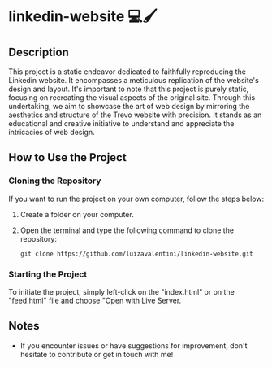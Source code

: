 # linkedin-website 💻🖌️

## Description
This project is a static endeavor dedicated to faithfully reproducing the Linkedin website. It encompasses a meticulous replication of the website's design and layout. It's important to note that this project is purely static, focusing on recreating the visual aspects of the original site. Through this undertaking, we aim to showcase the art of web design by mirroring the aesthetics and structure of the Trevo website with precision. It stands as an educational and creative initiative to understand and appreciate the intricacies of web design.


## How to Use the Project

### Cloning the Repository
If you want to run the project on your own computer, follow the steps below:

1. Create a folder on your computer.
2. Open the terminal and type the following command to clone the repository:

    ```
   git clone https://github.com/luizavalentini/linkedin-website.git
   ```

### Starting the Project
To initiate the project, simply left-click on the "index.html" or on the "feed.html" file and choose "Open with Live Server.


## Notes
- If you encounter issues or have suggestions for improvement, don't hesitate to contribute or get in touch with me!
